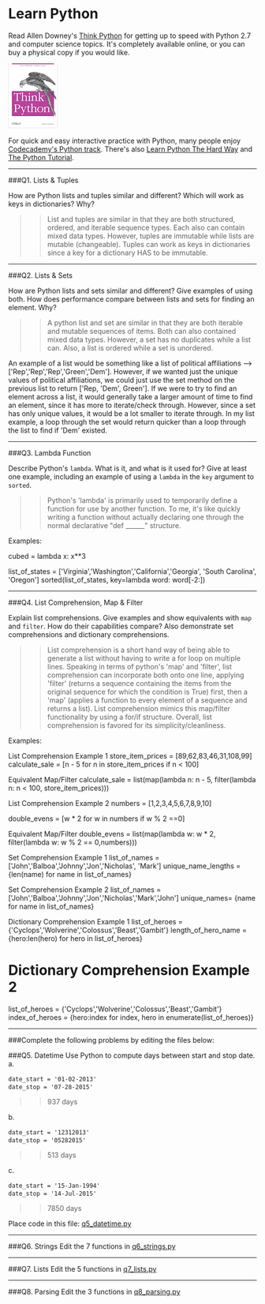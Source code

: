 # Learn Python

Read Allen Downey's [Think Python](http://www.greenteapress.com/thinkpython/) for getting up to speed with Python 2.7 and computer science topics. It's completely available online, or you can buy a physical copy if you would like.

<a href="http://www.greenteapress.com/thinkpython/"><img src="img/think_python.png" style="width: 100px;" target="_blank"></a>

For quick and easy interactive practice with Python, many people enjoy [Codecademy's Python track](http://www.codecademy.com/en/tracks/python). There's also [Learn Python The Hard Way](http://learnpythonthehardway.org/book/) and [The Python Tutorial](https://docs.python.org/2/tutorial/).

---

###Q1. Lists &amp; Tuples

How are Python lists and tuples similar and different? Which will work as keys in dictionaries? Why?

>> List and tuples are similar in that they are both structured, ordered, and iterable sequence types. Each also can contain mixed data types. However, tuples are immutable while lists are mutable (changeable). Tuples can work as keys in dictionaries since a key for a dictionary HAS to be immutable.

---

###Q2. Lists &amp; Sets

How are Python lists and sets similar and different? Give examples of using both. How does performance compare between lists and sets for finding an element. Why?

>> A python list and set are similar in that they are both iterable and mutable sequences of items. Both can also contained mixed data types. However, a set has no duplicates while a list can. Also, a list is ordered while a set is unordered.

An example of a list would be something like a list of political affiliations --> ['Rep','Rep','Rep','Green','Dem']. However, if we wanted just the unique values of political affiliations, we could just use the set method on the previous list to return ['Rep, 'Dem', Green']. If we were to try to find an element across a list, it would generally take a larger amount of time to find an element, since it has more to iterate/check through. However, since a set has only unique values, it would be a lot smaller to iterate through. In my list example, a loop through the set would return quicker than a loop through the list to find if 'Dem' existed.

---

###Q3. Lambda Function

Describe Python's `lambda`. What is it, and what is it used for? Give at least one example, including an example of using a `lambda` in the `key` argument to `sorted`.

>> Python's 'lambda' is primarily used to temporarily define a function for use by another function. To me, it's like quickly writing a function without actually declaring one through the normal declarative "def ______" structure.

Examples:

cubed = lambda x: x**3

list_of_states = ['Virginia','Washington','California','Georgia', 'South Carolina', 'Oregon']
sorted(list_of_states, key=lambda word: word[-2:])

---

###Q4. List Comprehension, Map &amp; Filter

Explain list comprehensions. Give examples and show equivalents with `map` and `filter`. How do their capabilities compare? Also demonstrate set comprehensions and dictionary comprehensions.

>> List comprehension is a short hand way of being able to generate a list without having to write a for loop on multiple lines. Speaking in terms of python's 'map' and 'filter', list comprehension can incorporate both onto one line, applying 'filter' (returns a sequence containing the items from the original sequence for which the condition is True) first, then a 'map' (applies a function to every element of a sequence and returns a list). List comprehension mimics this map/filter functionality by using a for/if structure. Overall, list comprehension is favored for its simplicity/cleanliness.

Examples:

List Comprehension Example 1
store_item_prices = [89,62,83,46,31,108,99]
calculate_sale = [n - 5 for n in store_item_prices if n < 100]

Equivalent Map/Filter
calculate_sale = list(map(lambda n: n - 5, filter(lambda n: n < 100, store_item_prices)))

List Comprehension Example 2
numbers = [1,2,3,4,5,6,7,8,9,10]

double_evens = [w * 2 for w in numbers if w % 2 ==0]

Equivalent Map/Filter
double_evens = list(map(lambda w: w * 2, filter(lambda w: w % 2 == 0,numbers)))

Set Comprehension Example 1
list_of_names = ['John','Balboa','Johnny','Jon','Nicholas', 'Mark']
unique_name_lengths = {len(name) for name in list_of_names}

Set Comprehension Example 2
list_of_names = ['John','Balboa','Johnny','Jon','Nicholas','Mark','John']
unique_names= {name for name in list_of_names}

Dictionary Comprehension Example 1
list_of_heroes = {'Cyclops','Wolverine','Colossus','Beast','Gambit'}
length_of_hero_name = {hero:len(hero) for hero in list_of_heroes}

# Dictionary Comprehension Example 2
list_of_heroes = {'Cyclops','Wolverine','Colossus','Beast','Gambit'}
index_of_heroes = {hero:index for index, hero in enumerate(list_of_heroes)}

---

###Complete the following problems by editing the files below:

###Q5. Datetime
Use Python to compute days between start and stop date.
a.

```
date_start = '01-02-2013'
date_stop = '07-28-2015'
```

>> 937 days

b.
```
date_start = '12312013'
date_stop = '05282015'
```

>> 513 days

c.
```
date_start = '15-Jan-1994'
date_stop = '14-Jul-2015'
```

>> 7850 days

Place code in this file: [q5_datetime.py](python/q5_datetime.py)

---

###Q6. Strings
Edit the 7 functions in [q6_strings.py](python/q6_strings.py)

---

###Q7. Lists
Edit the 5 functions in [q7_lists.py](python/q7_lists.py)

---

###Q8. Parsing
Edit the 3 functions in [q8_parsing.py](python/q8_parsing.py)





